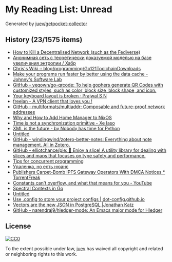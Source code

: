 # My Reading List: Unread

Generated by [juev/getpocket-collector](https://github.com/juev/getpocket-collector)

## History (23/1575 items)

- [How to Kill a Decentralised Network (such as the Fediverse)](https://ploum.net/2023-06-23-how-to-kill-decentralised-networks.html)
- [Анонимная сеть с теоретически доказуемой моделью на базе увеличения энтропии / Хабр](https://habr.com/ru/articles/743630/)
- [Chris's Wiki :: blog/programming/Go121ToolchainDownloads](https://utcc.utoronto.ca/~cks/space/blog/programming/Go121ToolchainDownloads)
- [Make your programs run faster by better using the data cache - Johnny's Software Lab](https://johnnysswlab.com/make-your-programs-run-faster-by-better-using-the-data-cache/)
- [GitHub - yeqown/go-qrcode: To help gophers generate QR Codes with customized styles, such as color, block size, block shape, and icon.](https://github.com/yeqown/go-qrcode)
- [Your keyboard layout is broken · Prajwal S N](https://www.snprajwal.com/blog/keyboards-are-broken/)
- [freelan - A VPN client that loves you !](https://freelan.org)
- [GitHub - multiformats/multiaddr: Composable and future-proof network addresses](https://github.com/multiformats/multiaddr)
- [Why and How to Add Home Manager to NixOS](https://drakerossman.com/blog/how-to-add-home-manager-to-nixos)
- [Time is not a synchronization primitive - Xe Iaso](https://xeiaso.net/blog/nosleep)
- [XML is the future - by Nobody has time for Python](https://www.bitecode.dev/p/hype-cycles)
- [Untitled](https://evanw.github.io/mineverse/)
- [GitHub - windingwind/zotero-better-notes: Everything about note management. All in Zotero.](https://github.com/windingwind/zotero-better-notes)
- [GitHub - elliotchance/pie: 🍕 Enjoy a slice! A utility library for dealing with slices and maps that focuses on type safety and performance.](https://github.com/elliotchance/pie)
- [Tips for concurrent programming](http://catern.com/concur.html)
- [Удаленка, но есть нюанс](https://grishaev.me/remote-nuance/)
- [Publishers Carpet-Bomb IPFS Gateway Operators With DMCA Notices * TorrentFreak](https://torrentfreak.com/publishers-carpet-bomb-ipfs-gateway-operators-with-dmca-notices-230625/)
- [Constants can't overflow, and what that means for you - YouTube](https://www.youtube.com/watch?v=pypIL6t21cg)
- [Spectral Contexts in Go](https://hypirion.com/musings/spectral-contexts-in-go)
- [Untitled](https://matan-h.com/google-has-a-secret-browser-hidden-inside-the-settings)
- [Use .config to store your project configs | dot-config.github.io](https://dot-config.github.io)
- [Vectors are the new JSON in PostgreSQL |Jonathan Katz](https://jkatz05.com/post/postgres/vectors-json-postgresql/)
- [GitHub - narendraj9/hledger-mode: An Emacs major mode for Hledger](https://github.com/narendraj9/hledger-mode)

## License

[![CC0](https://mirrors.creativecommons.org/presskit/buttons/88x31/svg/cc-zero.svg)](https://creativecommons.org/publicdomain/zero/1.0/)

To the extent possible under law, [juev](https://github.com/juev) has waived all copyright and related or neighboring rights to this work.

